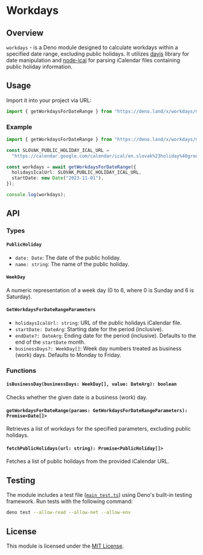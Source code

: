 # Workdays

## Overview

`workdays` - is a Deno module designed to calculate workdays within a specified date range, excluding public holidays. It utilizes [dayjs](https://day.js.org/) library for date manipulation and [node-ical](https://www.npmjs.com/package/node-ical) for parsing iCalendar files containing public holiday information.

## Usage

Import it into your project via URL:
```typescript
import { getWorkdaysForDateRange } from "https://deno.land/x/workdays/mod.ts"
```

### Example

```typescript
import { getWorkdaysForDateRange } from "https://deno.land/x/workdays/mod.ts";

const SLOVAK_PUBLIC_HOLIDAY_ICAL_URL =
  "https://calendar.google.com/calendar/ical/en.slovak%23holiday%40group.v.calendar.google.com/public/basic.ics";

const workdays = await getWorkdaysForDateRange({
  holidaysIcalUrl: SLOVAK_PUBLIC_HOLIDAY_ICAL_URL,
  startDate: new Date("2023-11-01"),
});

console.log(workdays);
```

## API

### Types

#### `PublicHoliday`

- `date: Date`: The date of the public holiday.
- `name: string`: The name of the public holiday.

#### `WeekDay`

A numeric representation of a week day (0 to 6, where 0 is Sunday and 6 is Saturday).

#### `GetWorkdaysForDateRangeParameters`

- `holidaysIcalUrl: string`: URL of the public holidays iCalendar file.
- `startDate: DateArg`: Starting date for the period (inclusive).
- `endDate?: DateArg`: Ending date for the period (inclusive). Defaults to the end of the `startDate` month.
- `businessDays?: WeekDay[]`: Week day numbers treated as business (work) days. Defaults to Monday to Friday.

### Functions

#### `isBusinessDay(businessDays: WeekDay[], value: DateArg): boolean`

Checks whether the given date is a business (work) day.

#### `getWorkdaysForDateRange(params: GetWorkdaysForDateRangeParameters): Promise<Date[]>`

Retrieves a list of workdays for the specified parameters, excluding public holidays.

#### `fetchPublicHolidays(url: string): Promise<PublicHoliday[]>`

Fetches a list of public holidays from the provided iCalendar URL.

## Testing

The module includes a test file ([`main_test.ts`](./main_test.ts)) using Deno's built-in testing framework. Run tests with the following command:

```bash
deno test --allow-read --allow-net --allow-env
```

## License

This module is licensed under the [MIT License](./LICENSE).
